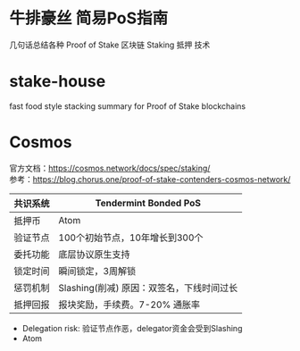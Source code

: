 # 牛排豪丝 简易PoS指南
几句话总结各种 Proof of Stake 区块链 Staking 抵押 技术

# stake-house
fast food style stacking summary for Proof of Stake blockchains

# Cosmos
官方文档：https://cosmos.network/docs/spec/staking/  
参考：https://blog.chorus.one/proof-of-stake-contenders-cosmos-network/

|共识系统|Tendermint Bonded PoS|
|---|---|
|抵押币|Atom|
|验证节点|100个初始节点，10年增长到300个|
|委托功能|底层协议原生支持|
|锁定时间|瞬间锁定，3周解锁|
|惩罚机制|Slashing(削减) 原因：双签名，下线时间过长|
|抵押回报|报块奖励，手续费。7-20% 通胀率|

* Delegation risk: 验证节点作恶，delegator资金会受到Slashing
* Atom
